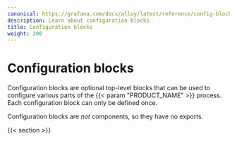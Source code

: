 ```yaml
---
canonical: https://grafana.com/docs/alloy/latest/reference/config-blocks/
description: Learn about configuration blocks
title: Configuration blocks
weight: 200
---
```


# Configuration blocks

Configuration blocks are optional top-level blocks that can be used to configure various parts of the {{< param "PRODUCT_NAME" >}} process.
Each configuration block can only be defined once.

Configuration blocks are _not_ components, so they have no exports.

{{< section >}}
